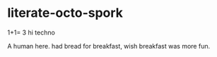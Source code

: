 # literate-octo-spork
1+1= 3
hi techno 

A human here. had bread for breakfast, wish breakfast was more fun. 
